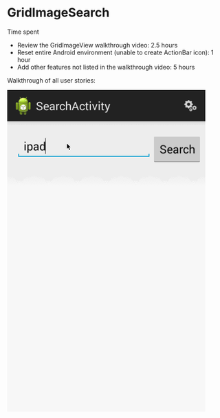GridImageSearch
===============

Time spent

* Review the GridImageView walkthrough video: 2.5 hours
* Reset entire Android environment (unable to create ActionBar icon): 1 hour
* Add other features not listed in the walkthrough video: 5 hours

Walkthrough of all user stories:

![Video Walkthrough](snapshot.gif)
